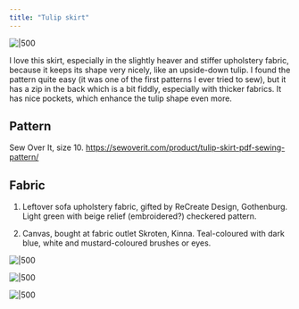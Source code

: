 ```yaml
---
title: "Tulip skirt"
---
```

![|500](projects/attachments/DSCF7940.jpg)

I love this skirt, especially in the slightly heaver and stiffer upholstery fabric, because it keeps its shape very nicely, like an upside-down tulip. I found the pattern quite easy (it was one of the first patterns I ever tried to sew), but it has a zip in the back which is a bit fiddly, especially with thicker fabrics. It has nice pockets, which enhance the tulip shape even more. 

## Pattern
Sew Over It, size 10. https://sewoverit.com/product/tulip-skirt-pdf-sewing-pattern/

## Fabric
1. Leftover sofa upholstery fabric, gifted by ReCreate Design, Gothenburg. Light green with beige relief (embroidered?) checkered pattern. 

2. Canvas, bought at fabric outlet Skroten, Kinna. Teal-coloured with dark blue, white and mustard-coloured brushes or eyes.  



![|500](projects/attachments/DSCF7942.jpg)

![|500](projects/attachments/DSCF8105.jpg)

![|500](projects/attachments/DSCF7750.jpg)
